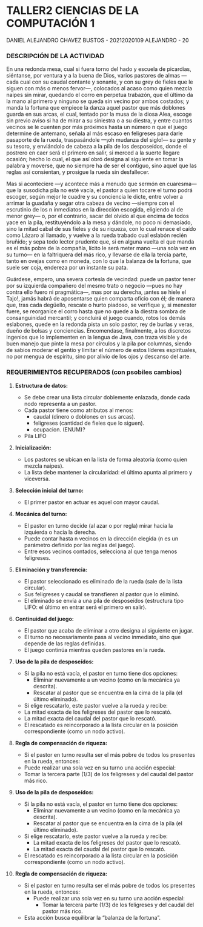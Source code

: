 # TALLER2 CIENCIAS DE LA COMPUTACIÓN 1

DANIEL ALEJANDRO CHAVEZ BUSTOS - 20212020109
ALEJANDRO - 20


### DESCRIPCIÓN DE LA ACTIVIDAD
En una redonda mesa, cual si fuera torno del hado y escuela de picardías, siéntanse, por ventura y a la buena de Dios, varios pastores de almas —cada cual con su caudal contante y sonante, y con su grey de fieles que le siguen con más o menos fervor—, colocados al acaso como quien mezcla naipes sin mirar, quedando el corro en perpetua trabazón, que el último da la mano al primero y ninguno se queda sin vecino por ambos costados; y manda la fortuna que empiece la danza aquel pastor que más doblones guarda en sus arcas, el cual, tentado por la musa de la diosa Alea, escoge sin previo aviso si ha de mirar a su siniestra o a su diestra, y entre cuantos vecinos se le cuenten por más próximos hasta un número n que el juego determine de antemano, señala al más escaso en feligreses para darle pasaporte de la rueda, traspasándole —¡oh mudanza del siglo!— su gente y su tesoro, y enviándolo de cabeza a la pila de los desposeídos, donde el postrero en caer será el primero en salir, si merced a la suerte llegare ocasión; hecho lo cual, el que así obró designa al siguiente en tomar la palabra y moverse, que no siempre ha de ser el contiguo, sino aquel que las reglas así consientan, y prosigue la rueda sin desfallecer.

Mas si aconteciere —y acontece más a menudo que sermón en cuaresma— que la susodicha pila no esté vacía, el pastor a quien tocare el turno podrá escoger, según mejor le cuadre y su conciencia le dicte, entre volver a arrimar la guadaña y segar otra cabeza de vecino —siempre con el escrutinio de los n inmediatos en la dirección escogida, eligiendo al de menor grey— o, por el contrario, sacar del olvido al que encima de todos yace en la pila, restituyéndolo a la mesa y dándole, no poco ni demasiado, sino la mitad cabal de sus fieles y de su riqueza, con lo cual renace el caído como Lázaro al llamado, y vuelve a la rueda trabado cual eslabón recién bruñido; y sepa todo lector prudente que, si en alguna vuelta el que manda es el más pobre de la compañía, lícito le será meter mano —una sola vez en su turno— en la faltriquera del más rico, y llevarse de ella la tercia parte, tanto en ovejas como en moneda, con lo que la balanza de la fortuna, que suele ser coja, endereza por un instante su pata.

Guárdese, empero, una severa cortesía de vecindad: puede un pastor tener por su izquierda compañero del mesmo trato o negocio —pues no hay contra ello fuero ni pragmática—, mas por su derecha, ¡antes se hiele el Tajo!, jamás habrá de aposentarse quien comparta oficio con él; de manera que, tras cada degüello, rescate o hurto piadoso, se verifique y, si menester fuere, se reorganice el corro hasta que no quede a la diestra sombra de consanguinidad mercantil; y concluirá el juego cuando, rotos los demás eslabones, quede en la redonda pista un solo pastor, rey de burlas y veras, dueño de bolsas y conciencias. Encomendase, finalmente, a los discretos ingenios que lo implementen en la lengua de Java, con traza visible y de buen manejo que pinte la mesa por círculos y la pila por columnas, siendo de sabios moderar el gentío y limitar el número de estos líderes espirituales, no por mengua de espíritu, sino por alivio de los ojos y descanso del arte.

### REQUERIMIENTOS RECUPERADOS (con psobiles cambios)

1) **Estructura de datos:**
    - Se debe crear una lista circular doblemente enlazada, donde cada nodo representa a un pastor.
    - Cada pastor tiene como atributos al menos:
        - caudal (dinero o doblones en sus arcas).
        - feligreses (cantidad de fieles que lo siguen).
        - ocupacion. (ENUM)?
    - Pila LIFO

2) **Inicialización:**
    - Los pastores se ubican en la lista de forma aleatoria (como quien mezcla naipes).
    - La lista debe mantener la circularidad: el último apunta al primero y viceversa.

3) **Selección inicial del turno:**
    - El primer pastor en actuar es aquel con mayor caudal.

4) **Mecánica del turno:**
    - El pastor en turno decide (al azar o por regla) mirar hacia la izquierda o hacia la derecha.
    - Puede contar hasta n vecinos en la dirección elegida (n es un parámetro definido por las reglas del juego).
    - Entre esos vecinos contados, selecciona al que tenga menos feligreses.

5) **Eliminación y transferencia:**
    - El pastor seleccionado es eliminado de la rueda (sale de la lista circular).
    - Sus feligreses y caudal se transfieren al pastor que lo eliminó.
    - El eliminado se envía a una pila de desposeídos (estructura tipo LIFO: el último en entrar será el primero en salir).

4) **Continuidad del juego:**
    - El pastor que acaba de eliminar a otro designa al siguiente en jugar.
    - El turno no necesariamente pasa al vecino inmediato, sino que depende de las reglas definidas.
    - El juego continúa mientras queden pastores en la rueda.

5) **Uso de la pila de desposeídos:**
    - Si la pila no está vacía, el pastor en turno tiene dos opciones:
        - Eliminar nuevamente a un vecino (como en la mecánica ya descrita).
        - Rescatar al pastor que se encuentra en la cima de la pila (el último eliminado).
    - Si elige rescatarlo, este pastor vuelve a la rueda y recibe:
    - La mitad exacta de los feligreses del pastor que lo rescató.
    - La mitad exacta del caudal del pastor que lo rescató.
    - El rescatado es reincorporado a la lista circular en la posición correspondiente (como un nodo activo).

6) **Regla de compensación de riqueza:**
    - Si el pastor en turno resulta ser el más pobre de todos los presentes en la rueda, entonces:
    - Puede realizar una sola vez en su turno una acción especial:
    - Tomar la tercera parte (1/3) de los feligreses y del caudal del pastor más rico.

7) **Uso de la pila de desposeídos:**
    - Si la pila no está vacía, el pastor en turno tiene dos opciones:
        - Eliminar nuevamente a un vecino (como en la mecánica ya descrita).
        - Rescatar al pastor que se encuentra en la cima de la pila (el último eliminado).
    - Si elige rescatarlo, este pastor vuelve a la rueda y recibe:
        - La mitad exacta de los feligreses del pastor que lo rescató.
        - La mitad exacta del caudal del pastor que lo rescató.
    - El rescatado es reincorporado a la lista circular en la posición correspondiente (como un nodo activo).

8) **Regla de compensación de riqueza:**
    - Si el pastor en turno resulta ser el más pobre de todos los presentes en la rueda, entonces:
        - Puede realizar una sola vez en su turno una acción especial:
            - Tomar la tercera parte (1/3) de los feligreses y del caudal del pastor más rico.
    - Esta acción busca equilibrar la “balanza de la fortuna”.


